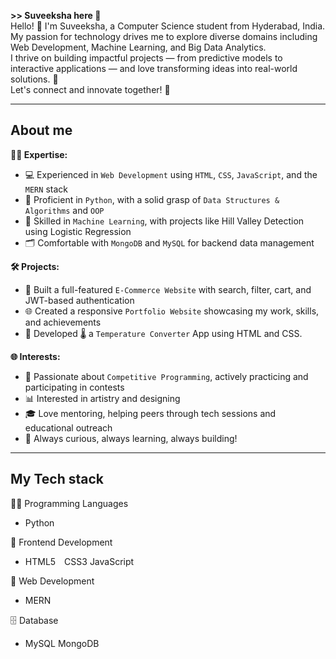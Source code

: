 **>> Suveeksha here 👋** <br>
Hello! 👋 I'm Suveeksha, a Computer Science student from Hyderabad, India.  
My passion for technology drives me to explore diverse domains including Web Development, Machine Learning, and Big Data Analytics.  
I thrive on building impactful projects — from predictive models to interactive applications — and love transforming ideas into real-world solutions. 🚀    
Let's connect and innovate together! 🌟

---
About me 
---
**👩‍💻 Expertise:**
* 💻 Experienced in `Web Development` using `HTML`, `CSS`, `JavaScript`, and the `MERN` stack  
* 🐍 Proficient in `Python`, with a solid grasp of `Data Structures & Algorithms` and `OOP`  
* 🧠 Skilled in `Machine Learning`, with projects like Hill Valley Detection using Logistic Regression  
* 🗂️ Comfortable with `MongoDB` and `MySQL` for backend data management  

**🛠️ Projects:**
* 🛒 Built a full-featured `E-Commerce Website` with search, filter, cart, and JWT-based authentication  
* 🌐 Created a responsive `Portfolio Website` showcasing my work, skills, and achievements  
* 🔐 Developed 🌡️ a `Temperature Converter` App using HTML and CSS.

**🌐 Interests:**
* 🏁 Passionate about `Competitive Programming`, actively practicing and participating in contests  
* 📊 Interested in artistry and designing  
* 🎓 Love mentoring, helping peers through tech sessions and educational outreach  
* 🧩 Always curious, always learning, always building!  

---
My Tech stack
---
🧑‍💻 Programming Languages
* Python

🎨 Frontend Development
* HTML5 CSS3 JavaScript

🤖 Web Development
* MERN

🗄️ Database
* MySQL MongoDB


